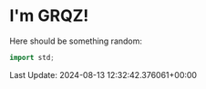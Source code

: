 # I'm GRQZ!
Here should be something random:  
```cpp
import std;
```


Last Update: 2024-08-13 12:32:42.376061+00:00
